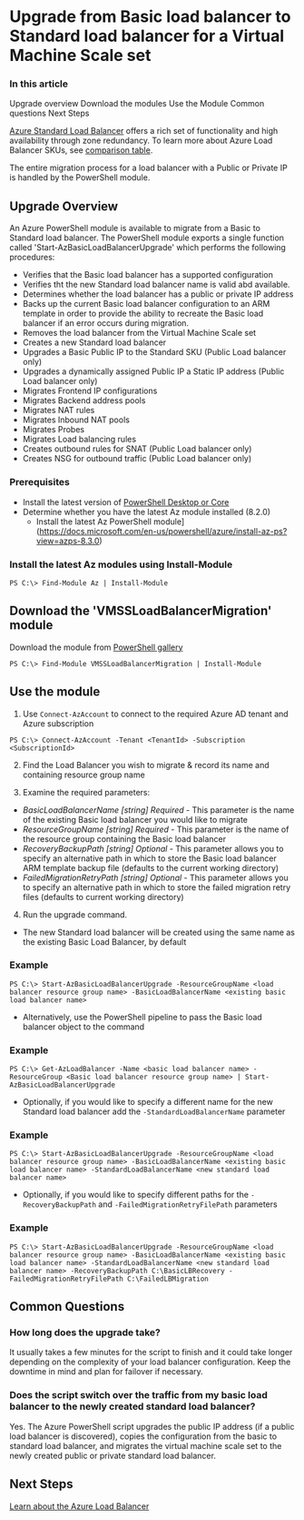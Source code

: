 # Upgrade from Basic load balancer to Standard load balancer for a Virtual Machine Scale set

### In this article
  Upgrade overview
  Download the modules
  Use the Module
  Common questions
  Next Steps

[Azure Standard Load Balancer](https://docs.microsoft.com/en-us/azure/load-balancer/load-balancer-overview) offers a rich set of functionality and high availability through zone redundancy. To learn more about Azure Load Balancer SKUs, see [comparison table](https://docs.microsoft.com/en-us/azure/load-balancer/skus#skus).

The entire migration process for a load balancer with a Public or Private IP is handled by the PowerShell module. 

## Upgrade Overview

An Azure PowerShell module is available to migrate from a Basic to Standard load balancer. The PowerShell module exports a single function called 'Start-AzBasicLoadBalancerUpgrade' which performs the following procedures:

- Verifies that the Basic load balancer has a supported configuration
- Verifies tht the new Standard load balancer name is valid abd available.
- Determines whether the load balancer has a public or private IP address
- Backs up the current Basic load balancer configuration to an ARM template in order to provide the ability to recreate the Basic load balancer if an error occurs during migration.
- Removes the load balancer from the Virtual Machine Scale set
- Creates a new Standard load balancer 
- Upgrades a Basic Public IP to the Standard SKU (Public Load balancer only)
- Upgrades a dynamically assigned Public IP a Static IP address (Public Load balancer only)
- Migrates Frontend IP configurations
- Migrates Backend address pools
- Migrates NAT rules
- Migrates Inbound NAT pools
- Migrates Probes
- Migrates Load balancing rules
- Creates outbound rules for SNAT (Public Load balancer only)
- Creates NSG for outbound traffic (Public Load balancer only)

### Prerequisites
- Install the latest version of [PowerShell Desktop or Core ](https://docs.microsoft.com/en-us/powershell/scripting/install/installing-powershell?view=powershell-7.2)
- Determine whether you have the latest Az module installed (8.2.0)
  - Install the latest Az PowerShell module](https://docs.microsoft.com/en-us/powershell/azure/install-az-ps?view=azps-8.3.0)

### Install the latest Az modules using Install-Module

```
PS C:\> Find-Module Az | Install-Module
```

## Download the 'VMSSLoadBalancerMigration' module

Download the module from [PowerShell gallery](https://www.powershellgallery.com/packages/AzureVMSSLoadBalancerUpgrade/0.1.0)

```
PS C:\> Find-Module VMSSLoadBalancerMigration | Install-Module
```

## Use the module

1. Use `Connect-AzAccount` to connect to the required Azure AD tenant and Azure subscription 

```
PS C:\> Connect-AzAccount -Tenant <TenantId> -Subscription <SubscriptionId> 
```

2. Find the Load Balancer you wish to migrate & record its name and containing resource group name

3. Examine the required parameters:
- *BasicLoadBalancerName [string] Required* - This parameter is the name of the existing Basic load balancer you would like to migrate
- *ResourceGroupName [string] Required* - This parameter is the name of the resource group containing the Basic load balancer
- *RecoveryBackupPath [string] Optional* - This parameter allows you to specify an alternative path in which to store the Basic load balancer ARM template backup file (defaults to the current working directory)
- *FailedMigrationRetryPath [string] Optional* - This parameter allows you to specify an alternative path in which to store the failed migration retry files (defaults to current working directory)

4. Run the upgrade command. 
- The new Standard load balancer will be created using the same name as the existing Basic Load Balancer, by default

### Example
```
PS C:\> Start-AzBasicLoadBalancerUpgrade -ResourceGroupName <load balancer resource group name> -BasicLoadBalancerName <existing basic load balancer name>
```

- Alternatively, use the PowerShell pipeline to pass the Basic load balancer object to the command

###  Example
```
PS C:\> Get-AzLoadBalancer -Name <basic load balancer name> -ResourceGroup <Basic load balancer resource group name> | Start-AzBasicLoadBalancerUpgrade
```

- Optionally, if you would like to specify a different name for the new Standard load balancer add the `-StandardLoadBalancerName` parameter

### Example
```
PS C:\> Start-AzBasicLoadBalancerUpgrade -ResourceGroupName <load balancer resource group name> -BasicLoadBalancerName <existing basic load balancer name> -StandardLoadBalancerName <new standard load balancer name>
```

- Optionally, if you would like to specify different paths for the `-RecoveryBackupPath` and `-FailedMigrationRetryFilePath` parameters

### Example
```
PS C:\> Start-AzBasicLoadBalancerUpgrade -ResourceGroupName <load balancer resource group name> -BasicLoadBalancerName <existing basic load balancer name> -StandardLoadBalancerName <new standard load balancer name> -RecoveryBackupPath C:\BasicLBRecovery -FailedMigrationRetryFilePath C:\FailedLBMigration
``` 

## Common Questions

### How long does the upgrade take?
It usually takes a few minutes for the script to finish and it could take longer depending on the complexity of your load balancer configuration. Keep the downtime in mind and plan for failover if necessary.

### Does the script switch over the traffic from my basic load balancer to the newly created standard load balancer?
Yes. The Azure PowerShell script upgrades the public IP address (if a public load balancer is discovered), copies the configuration from the basic to standard load balancer, and migrates the virtual machine scale set to the newly created public or private standard load balancer.

## Next Steps
[Learn about the Azure Load Balancer](https://docs.microsoft.com/en-us/azure/load-balancer/load-balancer-overview)